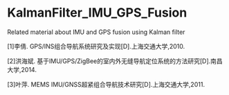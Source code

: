 # KalmanFilter_IMU_GPS_Fusion
Related material about IMU and GPS fusion using Kalman filter


[1]李倩. GPS/INS组合导航系统研究及实现[D].上海交通大学,2010.

[2]洪海斌. 基于IMU/GPS/ZigBee的室内外无缝导航定位系统的方法研究[D].南昌大学,2014.

[3]叶萍. MEMS IMU/GNSS超紧组合导航技术研究[D].上海交通大学,2011.
